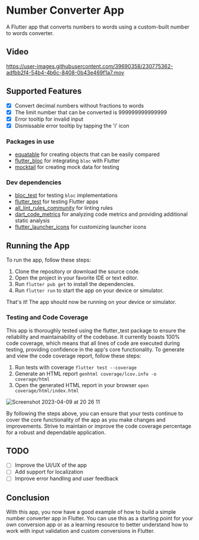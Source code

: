 # Number Converter App

A Flutter app that converts numbers to words using a custom-built number to words converter.

## Video

https://user-images.githubusercontent.com/39690358/230775362-adfbb2f4-54b4-4b6c-8408-0b43e469f1a7.mov


## Supported Features

- [x] Convert decimal numbers without fractions to words
- [x] The limit number that can be converted is 999999999999999
- [x] Error tooltip for invalid input
- [x] Dismissable error tooltip by tapping the 'i' icon

### Packages in use

- [equatable](https://pub.dev/packages/equatable) for creating objects that can be easily compared
- [flutter_bloc](https://pub.dev/packages/flutter_bloc) for integrating `bloc` with Flutter
- [mocktail](https://pub.dev/packages/mocktail) for creating mock data for testing

### Dev dependencies

- [bloc_test](https://pub.dev/packages/bloc_test) for testing `bloc` implementations
- [flutter_test](https://flutter.dev/docs/testing) for testing Flutter apps
- [all_lint_rules_community](https://pub.dev/packages/all_lint_rules_community) for linting rules
- [dart_code_metrics](https://pub.dev/packages/dart_code_metrics) for analyzing code metrics and providing additional static analysis
- [flutter_launcher_icons](https://pub.dev/packages/flutter_launcher_icons) for customizing launcher icons

## Running the App

To run the app, follow these steps:

1. Clone the repository or download the source code.
2. Open the project in your favorite IDE or text editor.
3. Run `flutter pub get` to install the dependencies.
4. Run `flutter run` to start the app on your device or simulator.

That's it! The app should now be running on your device or simulator.

### Testing and Code Coverage

This app is thoroughly tested using the flutter_test package to ensure the reliability and maintainability of the codebase. It currently boasts 100% code coverage, which means that all lines of code are executed during testing, providing confidence in the app's core functionality.
To generate and view the code coverage report, follow these steps:

1. Run tests with coverage `flutter test --coverage`
2. Generate an HTML report `genhtml coverage/lcov.info -o coverage/html`
3. Open the generated HTML report in your browser `open coverage/html/index.html`

![Screenshot 2023-04-09 at 20 26 11](https://user-images.githubusercontent.com/39690358/230775435-f8dfe638-0cdd-45f0-b68f-bdbbeaf800f3.png)

By following the steps above, you can ensure that your tests continue to cover the core functionality of the app as you make changes and improvements. Strive to maintain or improve the code coverage percentage for a robust and dependable application.

## TODO

- [ ] Improve the UI/UX of the app
- [ ] Add support for localization
- [ ] Improve error handling and user feedback

## Conclusion

With this app, you now have a good example of how to build a simple number converter app in Flutter. You can use this as a starting point for your own conversion app or as a learning resource to better understand how to work with input validation and custom conversions in Flutter.

